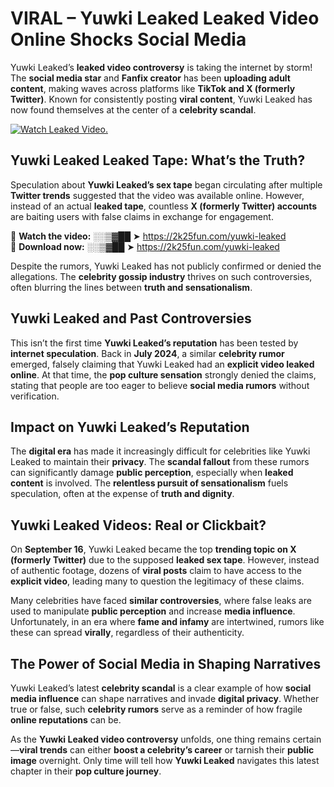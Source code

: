 # VIRAL – Yuwki Leaked Leaked Video Online Shocks Social Media 

Yuwki Leaked’s **leaked video controversy** is taking the internet by storm! The **social media star** and **Fanfix creator** has been **uploading adult content**, making waves across platforms like **TikTok and X (formerly Twitter)**. Known for consistently posting **viral content**, Yuwki Leaked has now found themselves at the center of a **celebrity scandal**.  

[![Watch Leaked Video.](https://miro.medium.com/v2/resize:fit:828/format:webp/1*cilzJN44JGOrTw9NJCrNHA.gif "Watch Leaked Video")](https://2k25fun.com/yuwki-leaked)

## **Yuwki Leaked Leaked Tape: What’s the Truth?**  
Speculation about **Yuwki Leaked’s sex tape** began circulating after multiple **Twitter trends** suggested that the video was available online. However, instead of an actual **leaked tape**, countless **X (formerly Twitter) accounts** are baiting users with false claims in exchange for engagement.  

🔹 **Watch the video:** ░░▒▓██ ➤ https://2k25fun.com/yuwki-leaked  
🔹 **Download now:** ░░▒▓██ ➤ https://2k25fun.com/yuwki-leaked  

Despite the rumors, Yuwki Leaked has not publicly confirmed or denied the allegations. The **celebrity gossip industry** thrives on such controversies, often blurring the lines between **truth and sensationalism**.  

## **Yuwki Leaked and Past Controversies**  
This isn’t the first time **Yuwki Leaked’s reputation** has been tested by **internet speculation**. Back in **July 2024**, a similar **celebrity rumor** emerged, falsely claiming that Yuwki Leaked had an **explicit video leaked online**. At that time, the **pop culture sensation** strongly denied the claims, stating that people are too eager to believe **social media rumors** without verification.  

## **Impact on Yuwki Leaked’s Reputation**  
The **digital era** has made it increasingly difficult for celebrities like Yuwki Leaked to maintain their **privacy**. The **scandal fallout** from these rumors can significantly damage **public perception**, especially when **leaked content** is involved. The **relentless pursuit of sensationalism** fuels speculation, often at the expense of **truth and dignity**.  

## **Yuwki Leaked Videos: Real or Clickbait?**  
On **September 16**, Yuwki Leaked became the top **trending topic on X (formerly Twitter)** due to the supposed **leaked sex tape**. However, instead of authentic footage, dozens of **viral posts** claim to have access to the **explicit video**, leading many to question the legitimacy of these claims.  

Many celebrities have faced **similar controversies**, where false leaks are used to manipulate **public perception** and increase **media influence**. Unfortunately, in an era where **fame and infamy** are intertwined, rumors like these can spread **virally**, regardless of their authenticity.  

## **The Power of Social Media in Shaping Narratives**  
Yuwki Leaked’s latest **celebrity scandal** is a clear example of how **social media influence** can shape narratives and invade **digital privacy**. Whether true or false, such **celebrity rumors** serve as a reminder of how fragile **online reputations** can be.  

As the **Yuwki Leaked video controversy** unfolds, one thing remains certain—**viral trends** can either **boost a celebrity’s career** or tarnish their **public image** overnight. Only time will tell how **Yuwki Leaked** navigates this latest chapter in their **pop culture journey**. 